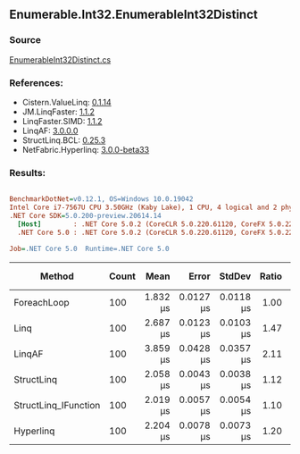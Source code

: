 ﻿## Enumerable.Int32.EnumerableInt32Distinct

### Source
[EnumerableInt32Distinct.cs](../LinqBenchmarks/Enumerable/Int32/EnumerableInt32Distinct.cs)

### References:
- Cistern.ValueLinq: [0.1.14](https://www.nuget.org/packages/Cistern.ValueLinq/0.1.14)
- JM.LinqFaster: [1.1.2](https://www.nuget.org/packages/JM.LinqFaster/1.1.2)
- LinqFaster.SIMD: [1.1.2](https://www.nuget.org/packages/LinqFaster.SIMD/1.0.3)
- LinqAF: [3.0.0.0](https://www.nuget.org/packages/LinqAF/3.0.0.0)
- StructLinq.BCL: [0.25.3](https://www.nuget.org/packages/StructLinq.BCL/0.25.3)
- NetFabric.Hyperlinq: [3.0.0-beta33](https://www.nuget.org/packages/NetFabric.Hyperlinq/3.0.0-beta33)

### Results:
``` ini

BenchmarkDotNet=v0.12.1, OS=Windows 10.0.19042
Intel Core i7-7567U CPU 3.50GHz (Kaby Lake), 1 CPU, 4 logical and 2 physical cores
.NET Core SDK=5.0.200-preview.20614.14
  [Host]        : .NET Core 5.0.2 (CoreCLR 5.0.220.61120, CoreFX 5.0.220.61120), X64 RyuJIT
  .NET Core 5.0 : .NET Core 5.0.2 (CoreCLR 5.0.220.61120, CoreFX 5.0.220.61120), X64 RyuJIT

Job=.NET Core 5.0  Runtime=.NET Core 5.0  

```
|               Method | Count |     Mean |     Error |    StdDev | Ratio | RatioSD |  Gen 0 | Gen 1 | Gen 2 | Allocated |
|--------------------- |------ |---------:|----------:|----------:|------:|--------:|-------:|------:|------:|----------:|
|          ForeachLoop |   100 | 1.832 μs | 0.0127 μs | 0.0118 μs |  1.00 |    0.00 | 2.8896 |     - |     - |    6048 B |
|                 Linq |   100 | 2.687 μs | 0.0123 μs | 0.0103 μs |  1.47 |    0.01 | 2.0638 |     - |     - |    4320 B |
|               LinqAF |   100 | 3.859 μs | 0.0428 μs | 0.0357 μs |  2.11 |    0.02 | 2.5024 |     - |     - |    5240 B |
|           StructLinq |   100 | 2.058 μs | 0.0043 μs | 0.0038 μs |  1.12 |    0.01 | 0.0305 |     - |     - |      64 B |
| StructLinq_IFunction |   100 | 2.019 μs | 0.0057 μs | 0.0054 μs |  1.10 |    0.01 | 0.0191 |     - |     - |      40 B |
|            Hyperlinq |   100 | 2.204 μs | 0.0078 μs | 0.0073 μs |  1.20 |    0.01 | 0.0191 |     - |     - |      40 B |

